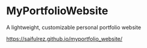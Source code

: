 # MyPortfolioWebsite
A lightweight, customizable personal portfolio website

https://saifulrez.github.io/myportfolio_website/
